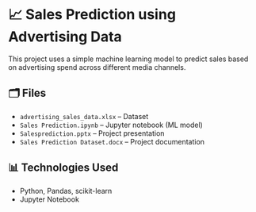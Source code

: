 # 📈 Sales Prediction using Advertising Data

This project uses a simple machine learning model to predict sales based on advertising spend across different media channels.

## 🗂 Files
- `advertising_sales_data.xlsx` – Dataset
- `Sales Prediction.ipynb` – Jupyter notebook (ML model)
- `Salesprediction.pptx` – Project presentation
- `Sales Prediction Dataset.docx` – Project documentation

## 📊 Technologies Used
- Python, Pandas, scikit-learn
- Jupyter Notebook
